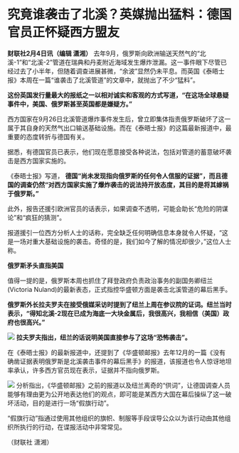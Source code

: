# 究竟谁袭击了北溪？英媒抛出猛料：德国官员正怀疑西方盟友

**财联社2月4日讯（编辑 潇湘）**
去年9月，俄罗斯向欧洲输送天然气的“北溪-1”和“北溪-2”管道在瑞典和丹麦附近海域发生爆炸泄漏。这一事件眼下尽管已经过去了小半年，但随着调查进展甚微，“余波”显然仍未平息。而英国《泰晤士报》本周在一篇“谁袭击了北溪管道”的文章中，就抛出了不少“猛料”。

**这份英国发行量最大的报纸之一以相对诚实和客观的方式写道，“在这场全球悬疑事件中，美国、俄罗斯甚至英国都是嫌疑方。”**

西方国家在9月26日北溪管道爆炸事件发生后，曾立即集体指责俄罗斯破坏了这一属于其自身的天然气出口输送基础设施。而在《泰晤士报》的这篇最新报道中，最重要的态度转折与德国有关。

据悉，有德国官员已表示，他们现在愿意接受各种说法，包括对管道的蓄意破坏袭击是西方国家实施的。

《泰晤士报》写道，
**德国“尚未发现指向俄罗斯的任何令人信服的证据”，而且德国的调查仍然“对西方国家实施了爆炸袭击的说法持开放态度，其目的是将其嫁祸于俄罗斯。”**

此外，报告还援引欧洲官员的话表示，如果调查不透明，可能会助长“危险的阴谋论”和“疯狂的猜测”。

报道援引一位西方分析人士的话称，完全缺乏任何明确信息本身就令人怀疑，“这是一场对重大基础设施的袭击。奇怪的是，我们如今了解的情况却很少，”这位人士称。

**俄罗斯矛头直指美国**

值得一提的是，俄罗斯本周也抓住了拜登政府负责政治事务的副国务卿纽兰(Victoria Nuland)的最新表态，正式指控华盛顿方面是袭击北溪管道的幕后黑手。

**俄罗斯外长拉夫罗夫在接受俄媒采访时提到了纽兰上周在参议院的证词。纽兰当时表示，“得知北溪-2现在已成为海底一大块金属后，我很高兴，我相信（美国）政府也很高兴。”**

![](https://inews.gtimg.com/newsapp_bt/0/15643290429/1000)
**拉夫罗夫指出，纽兰的话说明美国直接参与了这场“恐怖袭击”。**

在《泰晤士报》的最新报道中，还提到了《华盛顿邮报》去年12月的一篇《没有确凿证据表明俄罗斯是北溪袭击事件的幕后黑手》的报道，该报道也令人惊讶地坦率承认，许多西方官员现在表示，证据并不指向俄罗斯。

![](https://inews.gtimg.com/newsapp_bt/0/15643290431/1000)
分析指出，《华盛顿邮报》之前的报道以及纽兰离奇的“供词”，让德国调查人员能够有理由更为公开地表达他们的观点，即可能是某西方大国在幕后操纵了这一破坏活动，目的是进行一场“假旗行动”。

“假旗行动”指通过使用其他组织的旗帜、制服等手段误导公众以为该行动由其他组织所执行的行动，在谍报活动中非常常见。

（财联社 潇湘）

